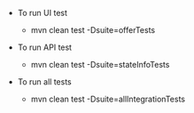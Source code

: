 - To run UI test
  - mvn clean test -Dsuite=offerTests


- To run API test
  - mvn clean test -Dsuite=stateInfoTests


- To run all tests
  - mvn clean test -Dsuite=allIntegrationTests
